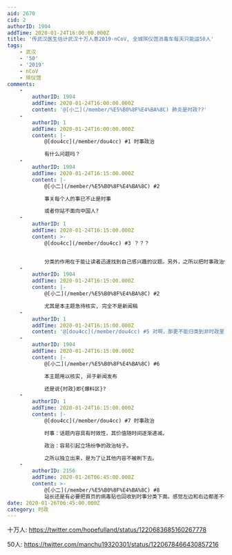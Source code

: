 ```yaml
---
aid: 2670
cid: 2
authorID: 1904
addTime: 2020-01-24T16:00:00.000Z
title: '传武汉医生估计武汉十万人患2019-nCoV, 全城殡仪馆消毒车每天只能运50人'
tags:
    - 武汉
    - '50'
    - '2019'
    - nCoV
    - 殡仪馆
comments:
    -
        authorID: 1904
        addTime: 2020-01-24T16:00:00.000Z
        content: '@[小二](/member/%E5%B0%8F%E4%BA%8C) 肺炎是时政??'
    -
        authorID: 1
        addTime: 2020-01-24T16:00:00.000Z
        content: |-
            @[dou4cc](/member/dou4cc) #1 时事政治

            有什么问题吗？
    -
        authorID: 1904
        addTime: 2020-01-24T16:15:00.000Z
        content: |-
            @[小二](/member/%E5%B0%8F%E4%BA%8C) #2

            事关每个人的事已不止是时事

            或者你站不面向中国人?
    -
        authorID: 1
        addTime: 2020-01-24T16:15:00.000Z
        content: >-
            @[dou4cc](/member/dou4cc) #3 ？？？


            分类的作用在于能让读者迅速找到自己感兴趣的议题。另外，之所以把时事政治做独立版面，是因为时政话题的讨论模式与一般话题不同，更新快，易冲突，易占版面。
    -
        authorID: 1904
        addTime: 2020-01-24T16:15:00.000Z
        content: |-
            @[小二](/member/%E5%B0%8F%E4%BA%8C) #2

            尤其是本主题急待核实, 完全不是新闻稿
    -
        authorID: 1
        addTime: 2020-01-24T16:15:00.000Z
        content: '@[dou4cc](/member/dou4cc) #5 对啊，那更不能归类到非时政里面去了。时政类内容之所以强调附上来源就是为了这个。'
    -
        authorID: 1904
        addTime: 2020-01-24T16:15:00.000Z
        content: |-
            @[小二](/member/%E5%B0%8F%E4%BA%8C) #6

            本主题用以核实, 异于新闻发布

            还是说{时政}即{爆料区}?
    -
        authorID: 1
        addTime: 2020-01-24T16:15:00.000Z
        content: |-
            @[dou4cc](/member/dou4cc) #7 时事政治

            时事：话题内容具有时效性，其价值随时间逐渐递减。

            政治：容易引起立场纷争的政治帖子。

            之所以独立出来，是为了让其他内容不被刷下去。
    -
        authorID: 2156
        addTime: 2020-01-26T06:45:00.000Z
        content: >-
            @[小二](/member/%E5%B0%8F%E4%BA%8C) #8
            站长还是有必要把首页的病毒贴也回收到时事分类下面。感觉左边和右边都差不多了。
date: 2020-01-26T06:45:00.000Z
category: 时政
---
```


十万人: https://twitter.com/hopefulland/status/1220683685160267778

50人: https://twitter.com/manchu19320301/status/1220678466430857216

